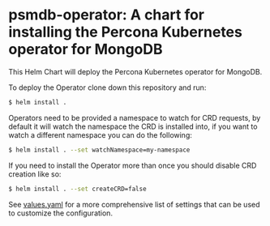 # psmdb-operator: A chart for installing the Percona Kubernetes operator for MongoDB

This Helm Chart will deploy the Percona Kubernetes operator for MongoDB.

To deploy the Operator clone down this repository and run:

```bash
$ helm install .
```

Operators need to be provided a namespace to watch for CRD requests, by default it will watch the namespace the CRD is installed into, if you want to watch a different namespace you can do the following:

```bash
$ helm install . --set watchNamespace=my-namespace
```

If you need to install the Operator more than once you should disable CRD creation like so:

```bash
$ helm install . --set createCRD=false
```

See [values.yaml](./values.yaml) for a more comprehensive list of settings that can be used to customize the configuration.
